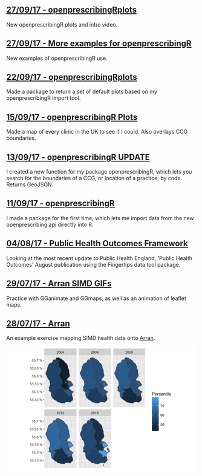 ## [**27/09/17 - openprescribingRplots**](https://fergustaylor.github.io/blog/post9)
New openprescribingR plots and intro video.

## [**27/09/17 - More examples for openprescribingR**](https://fergustaylor.github.io/blog/post8)
New examples of openprescribingR use.

## [**22/09/17 - openprescribingRplots**](https://fergustaylor.github.io/blog/post7)
Made a package to return a set of default plots based on my openprescribingR import tool.

## [**15/09/17 - openprescribingR Plots**](https://fergustaylor.github.io/blog/post6)
Made a map of every clinic in the UK to see if I could.
Also overlays CCG boundaries.

## [**13/09/17 - openprescribingR UPDATE**](https://fergustaylor.github.io/blog/post5)
I created a new function for my package openprescribingR, which lets you search for the boundaries of a CCG, or location of a practice, by code. Returns GeoJSON.

## [**11/09/17 - openprescribingR**](https://fergustaylor.github.io/blog/post4)
I made a package for the first time, which lets me import data from the new openprescribing api directly into R.

## [**04/08/17 - Public Health Outcomes Framework**](https://fergustaylor.github.io/blog/post3)
Looking at the most recent update to Public Health England, 'Public Health Outcomes' August publication using the Fingertips data tool package.

## [**29/07/17 - Arran SIMD GIFs**](https://fergustaylor.github.io/blog/post2)
Practice with GGanimate and GGmaps, as well as an animation of leaflet maps.

## [**28/07/17 - Arran**](https://fergustaylor.github.io/Arran)
An example exercise mapping SIMD health data onto [Arran](https://fergustaylor.github.io/Arran).

![Multiplot plot](blogimages/Rplot.png)
